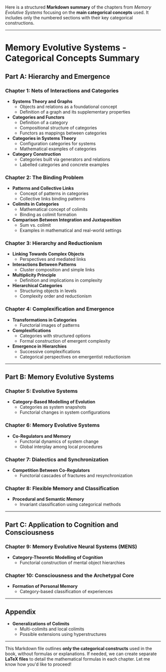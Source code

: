 Here is a structured **Markdown summary** of the chapters from *Memory Evolutive Systems* focusing on the **main categorical concepts** used. It includes only the numbered sections with their key categorical constructions.

---

# Memory Evolutive Systems - Categorical Concepts Summary

## Part A: Hierarchy and Emergence

### Chapter 1: Nets of Interactions and Categories
- **Systems Theory and Graphs**
  - Objects and relations as a foundational concept
  - Definition of a graph and its supplementary properties
- **Categories and Functors**
  - Definition of a category
  - Compositional structure of categories
  - Functors as mappings between categories
- **Categories in Systems Theory**
  - Configuration categories for systems
  - Mathematical examples of categories
- **Category Construction**
  - Categories built via generators and relations
  - Labelled categories and concrete examples

### Chapter 2: The Binding Problem
- **Patterns and Collective Links**
  - Concept of patterns in categories
  - Collective links binding patterns
- **Colimits in Categories**
  - Mathematical concept of colimits
  - Binding as colimit formation
- **Comparison Between Integration and Juxtaposition**
  - Sum vs. colimit
  - Examples in mathematical and real-world settings

### Chapter 3: Hierarchy and Reductionism
- **Linking Towards Complex Objects**
  - Perspectives and mediated links
- **Interactions Between Patterns**
  - Cluster composition and simple links
- **Multiplicity Principle**
  - Definition and implications in complexity
- **Hierarchical Categories**
  - Structuring objects in levels
  - Complexity order and reductionism

### Chapter 4: Complexification and Emergence
- **Transformations in Categories**
  - Functorial images of patterns
- **Complexifications**
  - Categories with structured options
  - Formal construction of emergent complexity
- **Emergence in Hierarchies**
  - Successive complexifications
  - Categorical perspectives on emergentist reductionism

---

## Part B: Memory Evolutive Systems

### Chapter 5: Evolutive Systems
- **Category-Based Modelling of Evolution**
  - Categories as system snapshots
  - Functorial changes in system configurations

### Chapter 6: Memory Evolutive Systems
- **Co-Regulators and Memory**
  - Functorial dynamics of system change
  - Global interplay among local procedures

### Chapter 7: Dialectics and Synchronization
- **Competition Between Co-Regulators**
  - Functorial cascades of fractures and resynchronization

### Chapter 8: Flexible Memory and Classification
- **Procedural and Semantic Memory**
  - Invariant classification using categorical methods

---

## Part C: Application to Cognition and Consciousness

### Chapter 9: Memory Evolutive Neural Systems (MENS)
- **Category-Theoretic Modelling of Cognition**
  - Functorial construction of mental object hierarchies

### Chapter 10: Consciousness and the Archetypal Core
- **Formation of Personal Memory**
  - Category-based classification of experiences

---

## Appendix
- **Generalizations of Colimits**
  - Multi-colimits and local colimits
  - Possible extensions using hyperstructures

---

This Markdown file outlines **only the categorical constructs** used in the book, without formulas or explanations. If needed, we can create separate **LaTeX files** to detail the mathematical formulas in each chapter. Let me know how you'd like to proceed!
